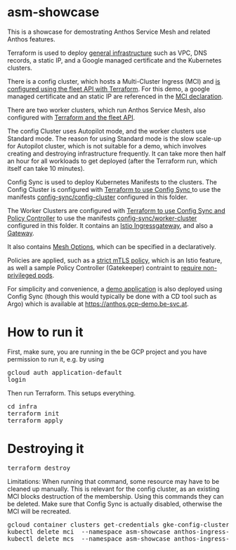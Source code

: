 # asm-showcase
This is a showcase for demostrating Anthos Service Mesh and related Anthos features.

Terraform is used to deploy [general infrastructure](infra/main.tf) such as VPC, DNS records, a static IP, and a Google managed certificate and the Kubernetes clusters.

There is a config cluster, which hosts a Multi-Cluster Ingress (MCI) and [is configured using the fleet API with Terraform](infra/modules/config-cluster/fleet.tf). For this demo, a google managed certificate and an static IP are referenced in the [MCI declaration](config-sync/config-cluster/multi-cluster-ingress.yaml).

There are two worker clusters, which run Anthos Service Mesh, also configured with [Terraform and the fleet API](infra/modules/worker-cluster/asm.tf).

The config Cluster uses Autopilot mode, and the worker clusters use Standard mode. The reason for using Standard mode is the slow scale-up for Autopilot cluster, which is not suitable for a demo, which involves creating and destroying infrastructure frequently. It can take more then half an hour for all workloads to get deployed (after the Terraform run, which itself can take 10 minutes).

Config Sync is used to deploy Kubernetes Manifests to the clusters. 
The Config Cluster is configured with [Terraform to use Config Sync ](infra/modules/config-cluster/acm.tf) to use the manifests [config-sync/config-cluster](config-sync/config-cluster) configured in this folder. 

The Worker Clusters are configured with [Terraform to use Config Sync and Policy Controller](infra/modules/worker-cluster/acm.tf) to use the manifests [config-sync/worker-cluster](config-sync/worker-cluster) configured in this folder. It contains an [Istio Ingressgateway](config-sync/worker-cluster/ingress-gateway.yaml), and also a [Gateway](config-sync/worker-cluster/gateway.yaml).

It also contains [Mesh Options](config-sync/worker-cluster/mesh-options.yaml), which can be specified in a declaratively.

Policies are applied, such as a [strict mTLS policy](config-sync/worker-cluster/mtls.yaml), which is an Istio feature, as well a sample Policy Controller (Gatekeeper) contraint to [require non-privileged pods](config-sync/worker-cluster/no-priviliged-pod-constraint.yaml).

For simplicity and convenience, a  [demo application](config-sync/worker-cluster/online-boutique.yaml) is also deployed using Config Sync (though this would typically be done with a CD tool such as Argo) which is available at https://anthos.gcp-demo.be-svc.at.

# How to run it

First, make sure, you are running in the be GCP project and you have permission to run it, e.g. by using <pre>gcloud auth application-default login</pre>

Then run Terraform. This setups everything.
<pre>cd infra
terraform init
terraform apply
</pre>

# Destroying it

<pre>terraform destroy</pre>

Limitations: When running that command, some resource may have to be cleaned up manually. This is relevant for the config cluster, as an existing MCI blocks destruction of the membership. Using this commands they can be deleted. Make sure that Config Sync is actually disabled, otherwise the MCI will be recreated.

<pre>
gcloud container clusters get-credentials gke-config-cluster --region europe-west1 --project asm-showcase-6312a455
kubectl delete mci  --namespace asm-showcase anthos-ingress-gateway
kubectl delete mcs  --namespace asm-showcase anthos-ingress-service
</pre>